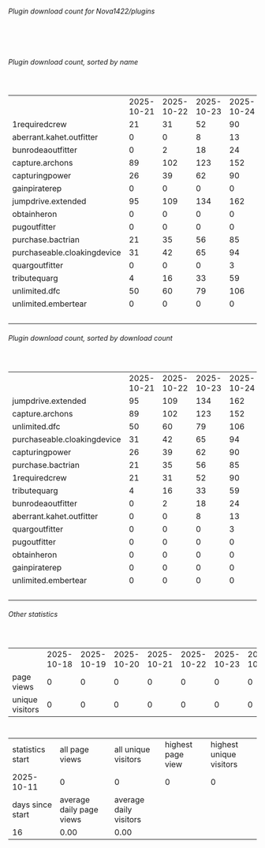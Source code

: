 <h6>Plugin download count for Nova1422/plugins</h6><br>
<br>
<h6>Plugin download count, sorted by name</h6><sub><sup><br>
<table>
	<tr>
		<td></td>
		<td>2025-10-21</td>
		<td>2025-10-22</td>
		<td>2025-10-23</td>
		<td>2025-10-24</td>
		<td>2025-10-25</td>
		<td>2025-10-26</td>
		<td>2025-10-27</td>
		<td>today +</td>
	</tr>
	<tr>
		<td>1requiredcrew</td>
		<td>21</td>
		<td>31</td>
		<td>52</td>
		<td>90</td>
		<td>132</td>
		<td>168</td>
		<td>199</td>
		<td>+ 31</td>
	</tr>
	<tr>
		<td>aberrant.kahet.outfitter</td>
		<td>0</td>
		<td>0</td>
		<td>8</td>
		<td>13</td>
		<td>38</td>
		<td>76</td>
		<td>111</td>
		<td>+ 35</td>
	</tr>
	<tr>
		<td>bunrodeaoutfitter</td>
		<td>0</td>
		<td>2</td>
		<td>18</td>
		<td>24</td>
		<td>46</td>
		<td>88</td>
		<td>119</td>
		<td>+ 31</td>
	</tr>
	<tr>
		<td>capture.archons</td>
		<td>89</td>
		<td>102</td>
		<td>123</td>
		<td>152</td>
		<td>195</td>
		<td>233</td>
		<td>264</td>
		<td>+ 31</td>
	</tr>
	<tr>
		<td>capturingpower</td>
		<td>26</td>
		<td>39</td>
		<td>62</td>
		<td>90</td>
		<td>138</td>
		<td>178</td>
		<td>209</td>
		<td>+ 31</td>
	</tr>
	<tr>
		<td>gainpiraterep</td>
		<td>0</td>
		<td>0</td>
		<td>0</td>
		<td>0</td>
		<td>0</td>
		<td>2</td>
		<td>7</td>
		<td>+ 5</td>
	</tr>
	<tr>
		<td>jumpdrive.extended</td>
		<td>95</td>
		<td>109</td>
		<td>134</td>
		<td>162</td>
		<td>206</td>
		<td>241</td>
		<td>273</td>
		<td>+ 32</td>
	</tr>
	<tr>
		<td>obtainheron</td>
		<td>0</td>
		<td>0</td>
		<td>0</td>
		<td>0</td>
		<td>0</td>
		<td>0</td>
		<td>15</td>
		<td>+ 15</td>
	</tr>
	<tr>
		<td>pugoutfitter</td>
		<td>0</td>
		<td>0</td>
		<td>0</td>
		<td>0</td>
		<td>6</td>
		<td>11</td>
		<td>15</td>
		<td>+ 4</td>
	</tr>
	<tr>
		<td>purchase.bactrian</td>
		<td>21</td>
		<td>35</td>
		<td>56</td>
		<td>85</td>
		<td>137</td>
		<td>173</td>
		<td>204</td>
		<td>+ 31</td>
	</tr>
	<tr>
		<td>purchaseable.cloakingdevice</td>
		<td>31</td>
		<td>42</td>
		<td>65</td>
		<td>94</td>
		<td>141</td>
		<td>181</td>
		<td>212</td>
		<td>+ 31</td>
	</tr>
	<tr>
		<td>quargoutfitter</td>
		<td>0</td>
		<td>0</td>
		<td>0</td>
		<td>3</td>
		<td>23</td>
		<td>60</td>
		<td>94</td>
		<td>+ 34</td>
	</tr>
	<tr>
		<td>tributequarg</td>
		<td>4</td>
		<td>16</td>
		<td>33</td>
		<td>59</td>
		<td>105</td>
		<td>142</td>
		<td>173</td>
		<td>+ 31</td>
	</tr>
	<tr>
		<td>unlimited.dfc</td>
		<td>50</td>
		<td>60</td>
		<td>79</td>
		<td>106</td>
		<td>149</td>
		<td>184</td>
		<td>215</td>
		<td>+ 31</td>
	</tr>
	<tr>
		<td>unlimited.embertear</td>
		<td>0</td>
		<td>0</td>
		<td>0</td>
		<td>0</td>
		<td>0</td>
		<td>0</td>
		<td>0</td>
		<td></td>
	</tr>
	<tr>
		<td></td>
		<td></td>
		<td></td>
		<td></td>
		<td></td>
		<td></td>
		<td></td>
		<td>2110</td>
		<td>373</td>
	</tr>
</table>
</sub></sup>
<h6>Plugin download count, sorted by download count</h6><sub><sup><br>
<table>
	<tr>
		<td></td>
		<td>2025-10-21</td>
		<td>2025-10-22</td>
		<td>2025-10-23</td>
		<td>2025-10-24</td>
		<td>2025-10-25</td>
		<td>2025-10-26</td>
		<td>2025-10-27</td>
		<td>today +</td>
	</tr>
	<tr>
		<td>jumpdrive.extended</td>
		<td>95</td>
		<td>109</td>
		<td>134</td>
		<td>162</td>
		<td>206</td>
		<td>241</td>
		<td>273</td>
		<td>+ 32</td>
	</tr>
	<tr>
		<td>capture.archons</td>
		<td>89</td>
		<td>102</td>
		<td>123</td>
		<td>152</td>
		<td>195</td>
		<td>233</td>
		<td>264</td>
		<td>+ 31</td>
	</tr>
	<tr>
		<td>unlimited.dfc</td>
		<td>50</td>
		<td>60</td>
		<td>79</td>
		<td>106</td>
		<td>149</td>
		<td>184</td>
		<td>215</td>
		<td>+ 31</td>
	</tr>
	<tr>
		<td>purchaseable.cloakingdevice</td>
		<td>31</td>
		<td>42</td>
		<td>65</td>
		<td>94</td>
		<td>141</td>
		<td>181</td>
		<td>212</td>
		<td>+ 31</td>
	</tr>
	<tr>
		<td>capturingpower</td>
		<td>26</td>
		<td>39</td>
		<td>62</td>
		<td>90</td>
		<td>138</td>
		<td>178</td>
		<td>209</td>
		<td>+ 31</td>
	</tr>
	<tr>
		<td>purchase.bactrian</td>
		<td>21</td>
		<td>35</td>
		<td>56</td>
		<td>85</td>
		<td>137</td>
		<td>173</td>
		<td>204</td>
		<td>+ 31</td>
	</tr>
	<tr>
		<td>1requiredcrew</td>
		<td>21</td>
		<td>31</td>
		<td>52</td>
		<td>90</td>
		<td>132</td>
		<td>168</td>
		<td>199</td>
		<td>+ 31</td>
	</tr>
	<tr>
		<td>tributequarg</td>
		<td>4</td>
		<td>16</td>
		<td>33</td>
		<td>59</td>
		<td>105</td>
		<td>142</td>
		<td>173</td>
		<td>+ 31</td>
	</tr>
	<tr>
		<td>bunrodeaoutfitter</td>
		<td>0</td>
		<td>2</td>
		<td>18</td>
		<td>24</td>
		<td>46</td>
		<td>88</td>
		<td>119</td>
		<td>+ 31</td>
	</tr>
	<tr>
		<td>aberrant.kahet.outfitter</td>
		<td>0</td>
		<td>0</td>
		<td>8</td>
		<td>13</td>
		<td>38</td>
		<td>76</td>
		<td>111</td>
		<td>+ 35</td>
	</tr>
	<tr>
		<td>quargoutfitter</td>
		<td>0</td>
		<td>0</td>
		<td>0</td>
		<td>3</td>
		<td>23</td>
		<td>60</td>
		<td>94</td>
		<td>+ 34</td>
	</tr>
	<tr>
		<td>pugoutfitter</td>
		<td>0</td>
		<td>0</td>
		<td>0</td>
		<td>0</td>
		<td>6</td>
		<td>11</td>
		<td>15</td>
		<td>+ 4</td>
	</tr>
	<tr>
		<td>obtainheron</td>
		<td>0</td>
		<td>0</td>
		<td>0</td>
		<td>0</td>
		<td>0</td>
		<td>0</td>
		<td>15</td>
		<td>+ 15</td>
	</tr>
	<tr>
		<td>gainpiraterep</td>
		<td>0</td>
		<td>0</td>
		<td>0</td>
		<td>0</td>
		<td>0</td>
		<td>2</td>
		<td>7</td>
		<td>+ 5</td>
	</tr>
	<tr>
		<td>unlimited.embertear</td>
		<td>0</td>
		<td>0</td>
		<td>0</td>
		<td>0</td>
		<td>0</td>
		<td>0</td>
		<td>0</td>
		<td></td>
	</tr>
	<tr>
		<td></td>
		<td></td>
		<td></td>
		<td></td>
		<td></td>
		<td></td>
		<td></td>
		<td>2110</td>
		<td>373</td>
	</tr>
</table>
</sub></sup>
<h6>Other statistics</h6><sub><sup><br>
<table>
	<tr>
		<td> </td>
		<td>2025-10-18</td>
		<td>2025-10-19</td>
		<td>2025-10-20</td>
		<td>2025-10-21</td>
		<td>2025-10-22</td>
		<td>2025-10-23</td>
		<td>2025-10-24</td>
		<td>2025-10-25</td>
		<td>2025-10-26</td>
	</tr>
	<tr>
		<td>page views</td>
		<td>0</td>
		<td>0</td>
		<td>0</td>
		<td>0</td>
		<td>0</td>
		<td>0</td>
		<td>0</td>
		<td>0</td>
		<td>0</td>
	</tr>
	<tr>
		<td>unique visitors</td>
		<td>0</td>
		<td>0</td>
		<td>0</td>
		<td>0</td>
		<td>0</td>
		<td>0</td>
		<td>0</td>
		<td>0</td>
		<td>0</td>
	</tr>
</table>
<br>
<table>
	<tr>
		<td>statistics start</td>
		<td>all page views</td>
		<td>all unique visitors</td>
		<td>highest page view</td>
		<td>highest unique visitors</td>
	</tr>
	<tr>
		<td>2025-10-11</td>
		<td>0</td>
		<td>0</td>
		<td>0</td>
		<td>0</td>
	</tr>
	<tr>
		<td>days since start</td>
		<td>average daily page views</td>
		<td>average daily visitors</td>
		<td></td>
		<td></td>
	</tr>
	<tr>
		<td>16</td>
		<td>0.00</td>
		<td>0.00</td>
		<td></td>
		<td></td>
	</tr>
</table>
</sub></sup>
